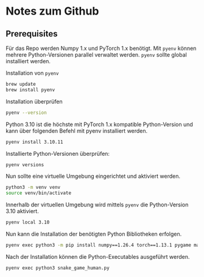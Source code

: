 # Notes zum Github

## Prerequisites

Für das Repo werden Numpy 1.x und PyTorch 1.x benötigt. Mit `pyenv` können mehrere Python-Versionen parallel verwaltet werden. `pyenv` sollte global installiert werden.

Installation von `pyenv`

```bash
brew update
brew install pyenv
```

Installation überprüfen

```bash
pyenv --version
```

Python 3.10 ist die höchste mit PyTorch 1.x kompatible Python-Version und kann über folgenden Befehl mit pyenv installiert werden.

```bash
pyenv install 3.10.11
```

Installierte Python-Versionen überprüfen:

```bash
pyenv versions
```

Nun sollte eine virtuelle Umgebung eingerichtet und aktiviert werden.

```bash
python3 -m venv venv
source venv/bin/activate
```

Innerhalb der virtuellen Umgebung wird mittels `pyenv` die Python-Version 3.10 aktiviert.

```bash
pyenv local 3.10
```

Nun kann die Installation der benötigten Python Bibliotheken erfolgen.

```bash
pyenv exec python3 -m pip install numpy==1.26.4 torch==1.13.1 pygame matplotlib ipython
```

Nach der Installation können die Python-Executables ausgeführt werden.

```bash
pyenv exec python3 snake_game_human.py
```
